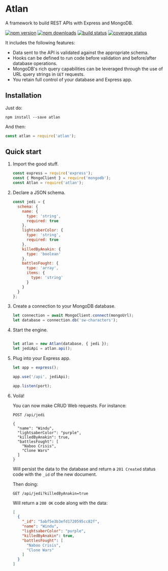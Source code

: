 # Atlan

A framework to build REST APIs with Express and MongoDB. 

[![npm version](https://img.shields.io/npm/v/atlan.svg)](https://www.npmjs.com/package/atlan)
[![npm downloads](https://img.shields.io/npm/dm/atlan.svg)](https://www.npmjs.com/package/atlan)
[![build status](https://travis-ci.org/tenatek/atlan.svg?branch=master)](https://travis-ci.org/tenatek/atlan)
[![coverage status](https://coveralls.io/repos/github/tenatek/atlan/badge.svg?branch=master&service=github)](https://coveralls.io/github/tenatek/atlan?branch=master)

It includes the following features:

* Data sent to the API is validated against the appropriate schema.
* Hooks can be defined to run code before validation and before/after database operations.
* MongoDB's rich query capabilities can be leveraged through the use of URL query strings in `GET` requests.
* You retain full control of your database and Express app.

## Installation

Just do:

```shell
npm install --save atlan
```

And then:

```javascript
const atlan = require('atlan');
```

## Quick start

1. Import the good stuff.

   ```javascript
   const express = require('express');
   const { MongoClient } = require('mongodb');
   const Atlan = require('atlan');
   ```

2. Declare a JSON schema.

   ```javascript
   const jedi = {
     schema: {
       name: {
         type: 'string',
         required: true
       },
       lightsaberColor: {
         type: 'string',
         required: true
       },
       killedByAnakin: {
         type: 'boolean'
       },
       battlesFought: {
         type: 'array',
         items: {
           type: 'string'
         }
       }
     }
   };
   ```

3. Create a connection to your MongoDB database.

   ```javascript
   let connection = await MongoClient.connect(mongoUrl);
   let database = connection.db('sw-characters');
   ```

4. Start the engine.

   ```javascript

   let atlan = new Atlan(database, { jedi });
   let jediApi = atlan.api();
   ```

5. Plug into your Express app.

   ```javascript
   let app = express();

   app.use('/api', jediApi);

   app.listen(port);
   ```

6. Voilá!

   You can now make CRUD Web requests. For instance:

   ```http
   POST /api/jedi

   {
     "name": "Windu",
     "lightsaberColor": "purple",
     "killedByAnakin": true,
     "battlesFought": [
       "Naboo Crisis",
       "Clone Wars"
     ]
   }
   ```

   Will persist the data to the database and return a `201 Created` status code with the `_id` of the new document.

   Then doing:

   ```http
   GET /api/jedi?killedByAnakin=true
   ```

   Will return a `200 OK` code along with the data:

   ```json
   [
     {
       "_id": "5abf5e3b3efd1720595cc82f",
       "name": "Windu",
       "lightsaberColor": "purple",
       "killedByAnakin": true,
       "battlesFought": [
         "Naboo Crisis",
         "Clone Wars"
       ]
     }
   ]
   ```
